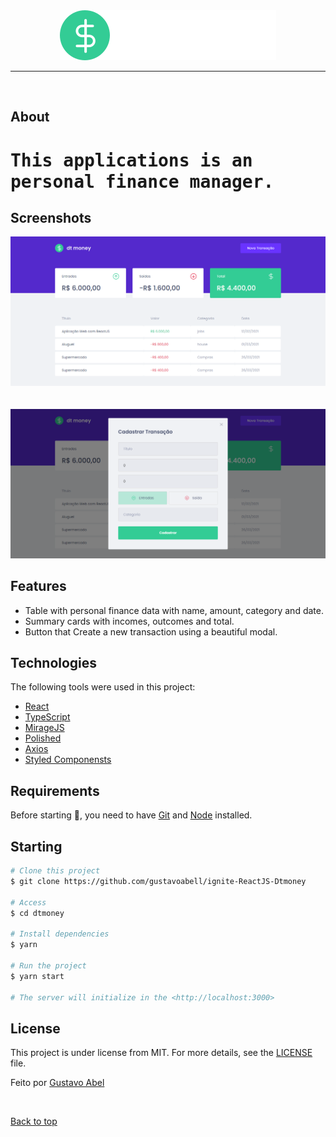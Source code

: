 <div align="center" id="top"> 
  <img src="./src/assets/logo.svg" alt="02 Dtmoney" />
</div>

<hr/>
<br>

## About

# <kbd>This applications is an personal finance manager. </kbd>

## Screenshots

<div align="center" id="top"> 
  <img src="./src/assets/screen2.png" alt="02 Dtmoney" />
</div>
<br/>
<br/>
<div align="center" id="top"> 
  <img src="./src/assets/screen1.png" alt="02 Dtmoney" />
</div>

## Features

- Table with personal finance data with name, amount, category and date.
- Summary cards with incomes, outcomes and total.
- Button that Create a new transaction using a beautiful modal.

## Technologies

The following tools were used in this project:

- [React](https://pt-br.reactjs.org/)
- [TypeScript](https://www.typescriptlang.org/)
- [MirageJS](https://miragejs.com/)
- [Polished](https://polished.js.org/)
- [Axios](https://github.com/axios/axios)
- [Styled Componensts](https://styled-components.com/)

## Requirements

Before starting 🏁, you need to have [Git](https://git-scm.com) and [Node](https://nodejs.org/en/) installed.

## Starting

```bash
# Clone this project
$ git clone https://github.com/gustavoabell/ignite-ReactJS-Dtmoney

# Access
$ cd dtmoney

# Install dependencies
$ yarn

# Run the project
$ yarn start

# The server will initialize in the <http://localhost:3000>
```

## License

This project is under license from MIT. For more details, see the [LICENSE](LICENSE.md) file.

Feito por <a href="https://github.com/gustavoabell" target="_blank">Gustavo Abel</a>

&#xa0;

<a href="#top">Back to top</a>
